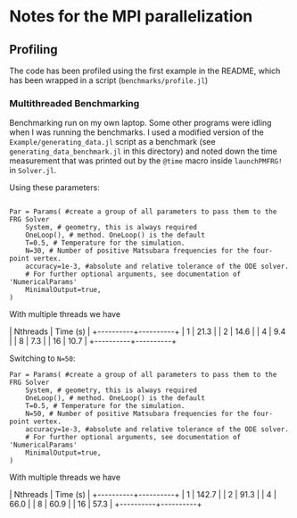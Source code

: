 # Notes for the MPI parallelization

## Profiling

The code has been profiled
using the first example in the README,
which has been wrapped in a script 
(`benchmarks/profile.jl`)

### Multithreaded Benchmarking

Benchmarking run on my own laptop.
Some other programs were idling when I was running the benchmarks.
I used a modified version 
of the  `Example/generating_data.jl` script
as a benchmark (see `generating_data_benchmark.jl` in this directory)
and noted down the time measurement
that was printed out by the `@time` macro inside `launchPMFRG!` in `Solver.jl`.

Using these parameters:
```

Par = Params( #create a group of all parameters to pass them to the FRG Solver
    System, # geometry, this is always required
    OneLoop(), # method. OneLoop() is the default
    T=0.5, # Temperature for the simulation.
    N=30, # Number of positive Matsubara frequencies for the four-point vertex.
    accuracy=1e-3, #absolute and relative tolerance of the ODE solver.
    # For further optional arguments, see documentation of 'NumericalParams'
    MinimalOutput=true,
)

```

With multiple threads we have

| Nthreads | Time (s) |
+----------+----------+
|        1 |     21.3 |
|        2 |     14.6 |
|        4 |      9.4 |
|        8 |      7.3 |
|       16 |     10.7 |
+----------+----------+



Switching to `N=50`:

```
Par = Params( #create a group of all parameters to pass them to the FRG Solver
    System, # geometry, this is always required
    OneLoop(), # method. OneLoop() is the default
    T=0.5, # Temperature for the simulation.
    N=50, # Number of positive Matsubara frequencies for the four-point vertex.
    accuracy=1e-3, #absolute and relative tolerance of the ODE solver.
    # For further optional arguments, see documentation of 'NumericalParams'
    MinimalOutput=true,
)
```

With multiple threads we have 

| Nthreads | Time (s) |
+----------+----------+
|        1 |    142.7 |
|        2 |     91.3 |
|        4 |     66.0 |
|        8 |     60.9 |
|       16 |     57.3 |
+----------+----------+

